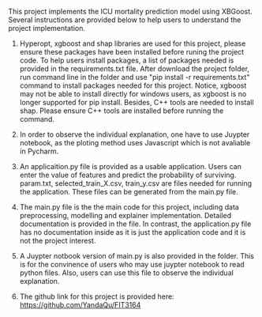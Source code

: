 This project implements the ICU mortality prediction model using XBGoost. Several instructions are provided below to help users to understand the project implementation.

  1. Hyperopt, xgboost and shap libraries are used for this project, please ensure these packages have been installed before runing the project code. To help users install packages, a list of packages needed is provided in the requirements.txt file. After download the project folder, run command line in the folder and use "pip install -r requirements.txt" command to install packages needed for this project. Notice, xgboost may not be able to install directly for windows users, as xgboost is no longer supported for pip install. Besides, C++ tools are needed to install shap. Please ensure C++ tools are installed before running the command.
  
  
  2. In order to observe the individual explanation, one have to use Juypter notebook, as the ploting method uses Javascript which is not avaliable in Pycharm.
  
  3. An applicaition.py file is provided as a usable application. Users can enter the value of features and predict the probability of surviving. param.txt, selected_train_X.csv, train_y.csv are files needed for running the application. These files can be generated from the main.py file.
  
  4. The main.py file is the the main code for this project, including data preprocessing, modelling and explainer implementation. Detailed documentation is provided in the file. In contrast, the application.py file has no documentation inside as it is just the application code and it is not the project interest.
  
  5. A Juypter notbook version of main.py is also provided in the folder. This is for the convinence of users who may use juypter notebook to read python files. Also, users can use this file to observe the individual explanation.
  
  6. The github link for this project is provided here: https://github.com/YandaQu/FIT3164
